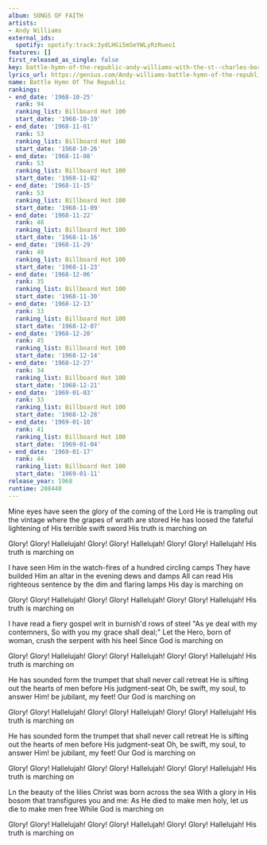 ```yaml
---
album: SONGS OF FAITH
artists:
- Andy Williams
external_ids:
  spotify: spotify:track:3ydLHGi5mSeYWLyRzRueo1
features: []
first_released_as_single: false
key: battle-hymn-of-the-republic-andy-williams-with-the-st--charles-borromeo-choir
lyrics_url: https://genius.com/Andy-williams-battle-hymn-of-the-republic-lyrics
name: Battle Hymn Of The Republic
rankings:
- end_date: '1968-10-25'
  rank: 94
  ranking_list: Billboard Hot 100
  start_date: '1968-10-19'
- end_date: '1968-11-01'
  rank: 53
  ranking_list: Billboard Hot 100
  start_date: '1968-10-26'
- end_date: '1968-11-08'
  rank: 53
  ranking_list: Billboard Hot 100
  start_date: '1968-11-02'
- end_date: '1968-11-15'
  rank: 53
  ranking_list: Billboard Hot 100
  start_date: '1968-11-09'
- end_date: '1968-11-22'
  rank: 48
  ranking_list: Billboard Hot 100
  start_date: '1968-11-16'
- end_date: '1968-11-29'
  rank: 48
  ranking_list: Billboard Hot 100
  start_date: '1968-11-23'
- end_date: '1968-12-06'
  rank: 35
  ranking_list: Billboard Hot 100
  start_date: '1968-11-30'
- end_date: '1968-12-13'
  rank: 33
  ranking_list: Billboard Hot 100
  start_date: '1968-12-07'
- end_date: '1968-12-20'
  rank: 45
  ranking_list: Billboard Hot 100
  start_date: '1968-12-14'
- end_date: '1968-12-27'
  rank: 34
  ranking_list: Billboard Hot 100
  start_date: '1968-12-21'
- end_date: '1969-01-03'
  rank: 33
  ranking_list: Billboard Hot 100
  start_date: '1968-12-28'
- end_date: '1969-01-10'
  rank: 41
  ranking_list: Billboard Hot 100
  start_date: '1969-01-04'
- end_date: '1969-01-17'
  rank: 44
  ranking_list: Billboard Hot 100
  start_date: '1969-01-11'
release_year: 1968
runtime: 208440
---
```

Mine eyes have seen the glory of the coming of the Lord
He is trampling out the vintage where the grapes of wrath are stored
He has loosed the fateful lightening of His terrible swift sword
His truth is marching on

Glory! Glory! Hallelujah!
Glory! Glory! Hallelujah!
Glory! Glory! Hallelujah!
His truth is marching on

I have seen Him in the watch-fires of a hundred circling camps
They have builded Him an altar in the evening dews and damps
All can read His righteous sentence by the dim and flaring lamps
His day is marching on

Glory! Glory! Hallelujah!
Glory! Glory! Hallelujah!
Glory! Glory! Hallelujah!
His truth is marching on

I have read a fiery gospel writ in burnish'd rows of steel
"As ye deal with my contemners, So with you my grace shall deal;"
Let the Hero, born of woman, crush the serpent with his heel
Since God is marching on

Glory! Glory! Hallelujah!
Glory! Glory! Hallelujah!
Glory! Glory! Hallelujah!
His truth is marching on

He has sounded form the trumpet that shall never call retreat
He is sifting out the hearts of men before His judgment-seat
Oh, be swift, my soul, to answer Him! be jubilant, my feet!
Our God is marching on

Glory! Glory! Hallelujah!
Glory! Glory! Hallelujah!
Glory! Glory! Hallelujah!
His truth is marching on

He has sounded form the trumpet that shall never call retreat
He is sifting out the hearts of men before His judgment-seat
Oh, be swift, my soul, to answer Him! be jubilant, my feet!
Our God is marching on

Glory! Glory! Hallelujah!
Glory! Glory! Hallelujah!
Glory! Glory! Hallelujah!
His truth is marching on

Ln the beauty of the lilies Christ was born across the sea
With a glory in His bosom that transfigures you and me:
As He died to make men holy, let us die to make men free
While God is marching on

Glory! Glory! Hallelujah!
Glory! Glory! Hallelujah!
Glory! Glory! Hallelujah!
His truth is marching on
